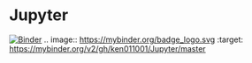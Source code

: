 # Jupyter
[![Binder](https://mybinder.org/badge_logo.svg)](https://mybinder.org/v2/gh/ken011001/Jupyter/master)
.. image:: https://mybinder.org/badge_logo.svg
 :target: https://mybinder.org/v2/gh/ken011001/Jupyter/master
